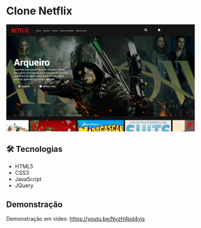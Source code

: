 # Clone Netflix

<img src="./assets/imgs/demo/demo-img.png">

## 🛠 Tecnologias
- HTML5
- CSS3
- JavaScript
- JQuery

## Demonstração
Demonstração em vídeo: https://youtu.be/NvzH4pd4vjs